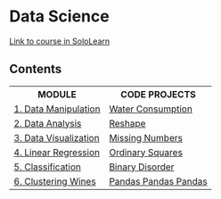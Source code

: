 # Data Science 

[Link to course in SoloLearn](https://www.sololearn.com/learning/1093)

## Contents

<table>
	<tr>
		<th>MODULE</th>
		<th>CODE PROJECTS</th>
	</tr>
	<tr>
		<td><a href="https://github.com/HenestrosaConH/sololearn/tree/main/courses/data-science/1-data-manipulation">1. Data Manipulation</a></td>
		<td><a href="https://github.com/HenestrosaConH/sololearn/tree/main/courses/data-science/1-data-manipulation/code-project">Water Consumption</a></td>
	</tr>
	<tr>
		<td><a href="https://github.com/HenestrosaConH/sololearn/tree/main/courses/data-science/2-data-analysis">2. Data Analysis</a></td>
		<td><a href="https://github.com/HenestrosaConH/sololearn/tree/main/courses/data-science/2-data-analysis/code-project">Reshape</a></td>
	</tr>
	<tr>
		<td><a href="https://github.com/HenestrosaConH/sololearn/tree/main/courses/data-science/3-data-visualization">3. Data Visualization</a></td>
		<td><a href="https://github.com/HenestrosaConH/sololearn/tree/main/courses/data-science/3-data-visualization/code-project">Missing Numbers</a></td>
	</tr>
	<tr>
		<td><a href="https://github.com/HenestrosaConH/sololearn/tree/main/courses/data-science/4-linear-regression">4. Linear Regression</a></td>
		<td><a href="https://github.com/HenestrosaConH/sololearn/tree/main/courses/data-science/4-linear-regression/code-project">Ordinary Squares</a></td>
	</tr>
	<tr>
		<td><a href="https://github.com/HenestrosaConH/sololearn/tree/main/courses/data-science/5-classification">5. Classification</a></td>
		<td><a href="https://github.com/HenestrosaConH/sololearn/tree/main/courses/data-science/5-classification/code-project">Binary Disorder</a></td>
	</tr>
	<tr>
		<td><a href="https://github.com/HenestrosaConH/sololearn/tree/main/courses/data-science/6-clustering-wines">6. Clustering Wines</a></td>
		<td><a href="https://github.com/HenestrosaConH/sololearn/tree/main/courses/data-science/6-clustering-wines/code-project">Pandas Pandas Pandas</a></td>
	</tr>
</table>
